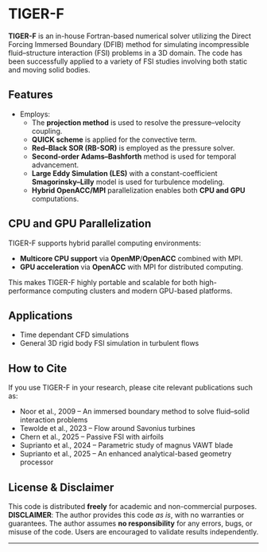 # TIGER-F

**TIGER-F** is an in-house Fortran-based numerical solver utilizing the Direct Forcing Immersed Boundary (DFIB) method for simulating incompressible fluid–structure interaction (FSI) problems in a 3D domain. The code has been successfully applied to a variety of FSI studies involving both static and moving solid bodies.

## Features

- Employs:
    - The **projection method** is used to resolve the pressure–velocity coupling.
    - **QUICK scheme** is applied for the convective term.
    - **Red–Black SOR (RB-SOR)** is employed as the pressure solver.
    - **Second-order Adams–Bashforth** method is used for temporal advancement.
    - **Large Eddy Simulation (LES)** with a constant-coefficient **Smagorinsky–Lilly** model is used for turbulence modeling.
    - **Hybrid OpenACC/MPI** parallelization enables both **CPU and GPU** computations.

## CPU and GPU Parallelization

TIGER-F supports hybrid parallel computing environments:
- **Multicore CPU support** via **OpenMP**/**OpenACC** combined with MPI.
- **GPU acceleration** via **OpenACC** with MPI for distributed computing.

This makes TIGER-F highly portable and scalable for both high-performance computing clusters and modern GPU-based platforms.


## Applications

- Time dependant CFD simulations
- General 3D rigid body FSI simulation in turbulent flows

## How to Cite

If you use TIGER-F in your research, please cite relevant publications such as:

- Noor et al., 2009 – An immersed boundary method to solve fluid–solid interaction problems
- Tewolde et al., 2023 – Flow around Savonius turbines
- Chern et al., 2025 – Passive FSI with airfoils
- Suprianto et al., 2024 – Parametric study of magnus VAWT blade
- Suprianto et al., 2025 – An enhanced analytical-based geometry processor

## License & Disclaimer

This code is distributed **freely** for academic and non-commercial purposes.  
**DISCLAIMER**: The author provides this code *as is*, with no warranties or guarantees. The author assumes **no responsibility** for any errors, bugs, or misuse of the code. Users are encouraged to validate results independently.

---

